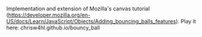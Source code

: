 Implementation and extension of Mozilla's canvas tutorial (https://developer.mozilla.org/en-US/docs/Learn/JavaScript/Objects/Adding_bouncing_balls_features). Play it here: chrisw4hl.github.io/bouncy_ball
